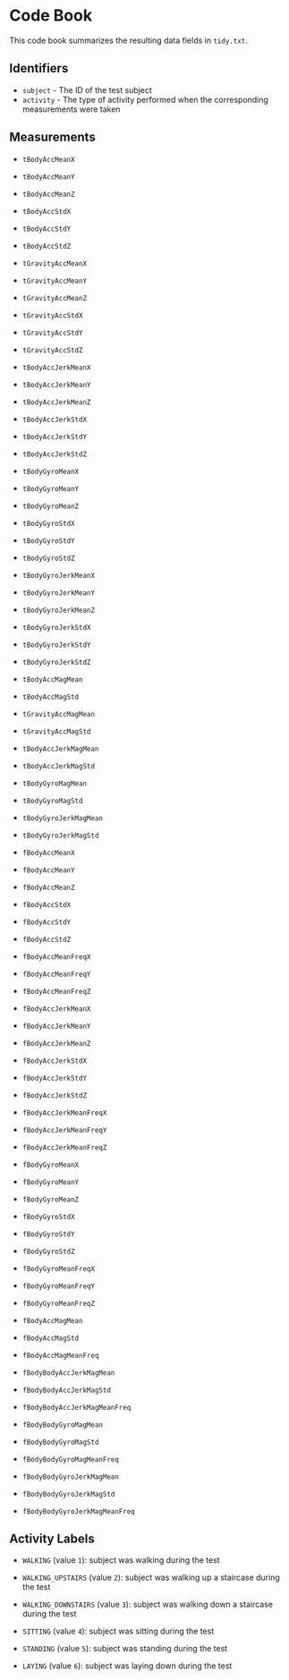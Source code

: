 # Code Book



This code book summarizes the resulting data fields in `tidy.txt`.



## Identifiers

* `subject` - The ID of the test subject
* `activity` - The type of activity performed when the corresponding measurements were taken



## Measurements


* `tBodyAccMeanX`

* `tBodyAccMeanY`

* `tBodyAccMeanZ`

* `tBodyAccStdX`

* `tBodyAccStdY`

* `tBodyAccStdZ`

* `tGravityAccMeanX`

* `tGravityAccMeanY`

* `tGravityAccMeanZ`

* `tGravityAccStdX`

* `tGravityAccStdY`

* `tGravityAccStdZ`

* `tBodyAccJerkMeanX`

* `tBodyAccJerkMeanY`

* `tBodyAccJerkMeanZ`

* `tBodyAccJerkStdX`

* `tBodyAccJerkStdY`

* `tBodyAccJerkStdZ`

* `tBodyGyroMeanX`

* `tBodyGyroMeanY`

* `tBodyGyroMeanZ`

* `tBodyGyroStdX`

* `tBodyGyroStdY`

* `tBodyGyroStdZ`

* `tBodyGyroJerkMeanX`

* `tBodyGyroJerkMeanY`

* `tBodyGyroJerkMeanZ`

* `tBodyGyroJerkStdX`

* `tBodyGyroJerkStdY`

* `tBodyGyroJerkStdZ`

* `tBodyAccMagMean`

* `tBodyAccMagStd`

* `tGravityAccMagMean`

* `tGravityAccMagStd`

* `tBodyAccJerkMagMean`

* `tBodyAccJerkMagStd`

* `tBodyGyroMagMean`

* `tBodyGyroMagStd`

* `tBodyGyroJerkMagMean`

* `tBodyGyroJerkMagStd`

* `fBodyAccMeanX`

* `fBodyAccMeanY`

* `fBodyAccMeanZ`

* `fBodyAccStdX`

* `fBodyAccStdY`

* `fBodyAccStdZ`

* `fBodyAccMeanFreqX`

* `fBodyAccMeanFreqY`

* `fBodyAccMeanFreqZ`

* `fBodyAccJerkMeanX`

* `fBodyAccJerkMeanY`

* `fBodyAccJerkMeanZ`

* `fBodyAccJerkStdX`

* `fBodyAccJerkStdY`

* `fBodyAccJerkStdZ`

* `fBodyAccJerkMeanFreqX`

* `fBodyAccJerkMeanFreqY`

* `fBodyAccJerkMeanFreqZ`

* `fBodyGyroMeanX`

* `fBodyGyroMeanY`

* `fBodyGyroMeanZ`

* `fBodyGyroStdX`

* `fBodyGyroStdY`

* `fBodyGyroStdZ`

* `fBodyGyroMeanFreqX`

* `fBodyGyroMeanFreqY`

* `fBodyGyroMeanFreqZ`

* `fBodyAccMagMean`

* `fBodyAccMagStd`

* `fBodyAccMagMeanFreq`

* `fBodyBodyAccJerkMagMean`

* `fBodyBodyAccJerkMagStd`

* `fBodyBodyAccJerkMagMeanFreq`

* `fBodyBodyGyroMagMean`

* `fBodyBodyGyroMagStd`

* `fBodyBodyGyroMagMeanFreq`

* `fBodyBodyGyroJerkMagMean`

* `fBodyBodyGyroJerkMagStd`

* `fBodyBodyGyroJerkMagMeanFreq`



## Activity Labels


* `WALKING` (value `1`): subject was walking during the test

* `WALKING_UPSTAIRS` (value `2`): subject was walking up a staircase during the test

* `WALKING_DOWNSTAIRS` (value `3`): subject was walking down a staircase during the test

* `SITTING` (value `4`): subject was sitting during the test

* `STANDING` (value `5`): subject was standing during the test

* `LAYING` (value `6`): subject was laying down during the test